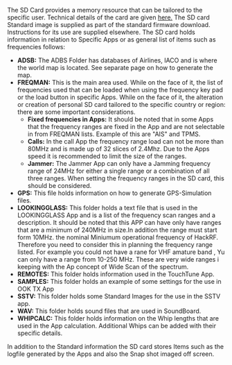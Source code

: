 The SD Card provides a memory resource that can be tailored to the specific user. Technical details of the card are given [here.](https://github.com/eried/portapack-mayhem/wiki/SD-Card-(DEV)) The SD card Standard image is supplied as part of the standard firmware download. Instructions for its use are supplied elsewhere. The SD card holds information in relation to Specific Apps or as general list of items such as frequencies follows:

* **ADSB:**  The ADBS Folder has databases of Airlines, IACO and is where the world map is located. See separate page on how to generate the map.
* **FREQMAN:**  This is the main area used. While on the face of it, the list of frequencies used that can be loaded when using the frequency key pad or the load button in specific Apps. While on the face of it, the alteration or creation of personal SD card tailored to the specific country or region: there are some important considerations.
     *  **Fixed frequencies in Apps:** It should be noted that in some Apps that the frequency ranges are fixed in the App and are not selectable in from FREQMAN lists. Example of this are "AIS" and TPMS.
     * **Calls:**  In the call App the frequency range load can not be more than  80MHz and is made up of 32 slices of 2.4Mhz. Due to the Apps speed it is recommended to limit the size of the ranges.
     * **Jammer:** The Jammer App can only have a Jamming frequency range of 24MHz for either a  single range or a combination of all three ranges. When setting the  frequency ranges in the SD card, this should be considered.
* **GPS:** This file holds information on how to generate GPS-Simulation files.
* **LOOKINGGLASS:** This folder holds a text file that is used in the LOOKINGGLASS App and is a list of the frequency scan ranges  and a description. It should be noted that this APP can have only have ranges that are a minimum of 240MHz in size.In addition the range must start form 10MHz. the nominal Miniumum operational frequency of HackRF. Therefore you need to consider this in planning the frequency range listed. For example you could not have a rane for  VHF amature band , Yu can only have a range from 10-250 MHz. These are very wide ranges  i keeping with the Ap concept of Wide Scan of the spectrum.
* **REMOTES:** This folder holds information used in the TouchTune App.
* **SAMPLES:** This folder holds an example of some settings for the use in OOK TX App
* **SSTV:** This folder holds some Standard Images for the use in the SSTV app.
* **WAV:** This folder holds sound files  that are used in SoundBoard.
* **WHIPCALC:** This folder holds information on the  Whip lengths that are used in the App calculation. Additional Whips can be added with their specific details.

 In addition to the  Standard information the SD card stores Items such as the logfile generated by the Apps and also the Snap shot imaged off screen.

